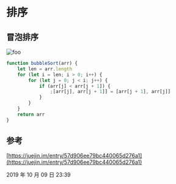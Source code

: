 # 排序

## 冒泡排序

<img :src="$withBase('/images/JavaScript/base/sort-01')" alt="foo">

```js
function bubbleSort(arr) {
	let len = arr.length
	for (let i = len; i > 0; i++) {
		for (let j = 0; j < i; j++) {
			if (arr[j] < arr[j + 1]) {
				;[arr[j], arr[j + 1]] = [arr[j + 1], arr[j]]
			}
		}
	}
	return arr
}
```

## 参考

[https://juejin.im/entry/57d906ee79bc440065d276a1](https://juejin.im/entry/57d906ee79bc440065d276a1)

<ClientOnly>
<article-info weather="qing" mood="en">2019 年 10 月 09 日 23:39</article-info>
</ClientOnly>
